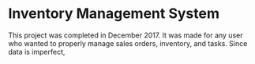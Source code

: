 # Inventory Management System

This project was completed in December 2017. It was made for any user who wanted to properly manage sales orders, inventory, and tasks. Since data is imperfect, 
